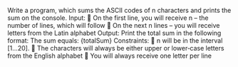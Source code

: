 Write a program, which sums the ASCII codes of n characters and prints the sum on the console.
Input:
 On the first line, you will receive n – the number of lines, which will follow
 On the next n lines – you will receive letters from the Latin alphabet
Output:
Print the total sum in the following format:
The sum equals: {totalSum}
Constraints:
 n will be in the interval [1...20].
 The characters will always be either upper or lower‐case letters from the English alphabet
 You will always receive one letter per line
